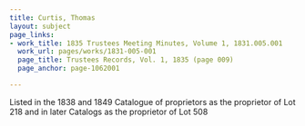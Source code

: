```yaml
---
title: Curtis, Thomas
layout: subject
page_links:
- work_title: 1835 Trustees Meeting Minutes, Volume 1, 1831.005.001
  work_url: pages/works/1831-005-001
  page_title: Trustees Records, Vol. 1, 1835 (page 009)
  page_anchor: page-1062001

---
```

<p>Listed in the 1838 and  1849 Catalogue of proprietors as the proprietor of Lot 218 and in later Catalogs as the proprietor of Lot 508</p>